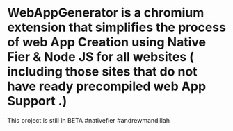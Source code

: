 # WebAppGenerator is a chromium extension that simplifies the process of web App Creation using Native Fier & Node JS for all websites ( including those  sites that do not have ready precompiled web App Support .)
This project is still in BETA
#nativefier #andrewmandillah
